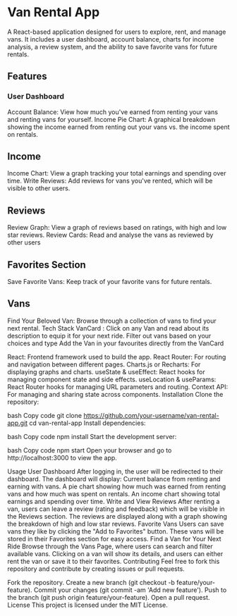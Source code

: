 # **Van Rental App**
A React-based application designed for users to explore, rent, and manage vans. It includes a user dashboard, account balance, charts for income analysis, a review system, and the ability to save favorite vans for future rentals.

## **Features**
### User Dashboard
Account Balance: View how much you've earned from renting your vans and renting vans for yourself.
Income Pie Chart: A graphical breakdown showing the income earned from renting out your vans vs. the income spent on rentals.

## Income
Income Chart: View a graph tracking your total earnings and spending over time.
Write Reviews: Add reviews for vans you've rented, which will be visible to other users.

## Reviews

Review Graph: View a graph of reviews based on ratings, with high and low star reviews.
Review Cards: Read and analyse the vans as reviewed by other users

## Favorites Section
Save Favorite Vans: Keep track of your favorite vans for future rentals.


## Vans
Find Your Beloved Van: Browse through a collection of vans to find your next rental.
Tech Stack
VanCard : Click on any Van and read about its description to equip it for your next ride.
Filter out vans based on your choices and type 
Add the Van in your favourites directly from the VanCard

React: Frontend framework used to build the app.
React Router: For routing and navigation between different pages.
Charts.js or Recharts: For displaying graphs and charts.
useState & useEffect: React hooks for managing component state and side effects.
useLocation & useParams: React Router hooks for managing URL parameters and routing.
Context API: For managing and sharing state across components.
Installation
Clone the repository:

bash
Copy code
git clone https://github.com/your-username/van-rental-app.git
cd van-rental-app
Install dependencies:

bash
Copy code
npm install
Start the development server:

bash
Copy code
npm start
Open your browser and go to http://localhost:3000 to view the app.

Usage
User Dashboard
After logging in, the user will be redirected to their dashboard.
The dashboard will display:
Current balance from renting and earning with vans.
A pie chart showing how much was earned from renting vans and how much was spent on rentals.
An income chart showing total earnings and spending over time.
Write and View Reviews
After renting a van, users can leave a review (rating and feedback) which will be visible in the Reviews section.
The reviews are displayed along with a graph showing the breakdown of high and low star reviews.
Favorite Vans
Users can save vans they like by clicking the "Add to Favorites" button. These vans will be stored in their Favorites section for easy access.
Find a Van for Your Next Ride
Browse through the Vans Page, where users can search and filter available vans.
Clicking on a van will show its details, and users can either rent the van or save it to their favorites.
Contributing
Feel free to fork this repository and contribute by creating issues or pull requests.

Fork the repository.
Create a new branch (git checkout -b feature/your-feature).
Commit your changes (git commit -am 'Add new feature').
Push to the branch (git push origin feature/your-feature).
Open a pull request.
License
This project is licensed under the MIT License.